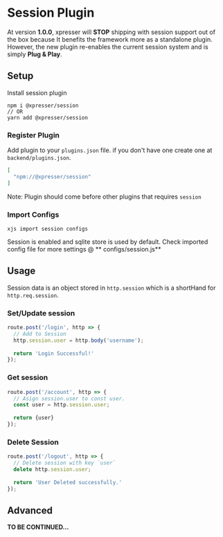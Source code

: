 # Session Plugin

At version **1.0.0**, xpresser will **STOP** shipping with session support out of the box because It benefits the
framework more as a standalone plugin.
<br/>However, the new plugin re-enables the current session system and is simply **Plug & Play**.

## Setup

Install session plugin

```shell
npm i @xpresser/session
// OR
yarn add @xpresser/session
```

### Register Plugin

Add plugin to your `plugins.json` file. if you don't have one create one at `backend/plugins.json`.

```json
[
  "npm://@xpresser/session"
]
```

Note: Plugin should come before other plugins that requires `session`

### Import Configs

```shell
xjs import session configs
```

Session is enabled and sqlite store is used by default. Check imported config file for more settings @ **
configs/session.js**

## Usage

Session data is an object stored in `http.session` which is a shortHand for `http.req.session`.

### Set/Update session
```javascript
route.post('/login', http => {
  // Add to Session
  http.session.user = http.body('username');
  
  return 'Login Successful!'
});
```

### Get session

```javascript
route.post('/account', http => {
  // Asign session.user to const user.
  const user = http.session.user;
  
  return {user}
});
```

### Delete Session

```javascript
route.post('/logout', http => {
  // Delete session with key `user`
  delete http.session.user;
  
  return 'User Deleted successfully.'
});
```

## Advanced

**TO BE CONTINUED...**